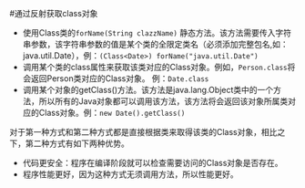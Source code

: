 #通过反射获取class对象
- 使用Class类的`forName(String clazzName)` 静态方法。该方法需要传入字符串参数，该字符串参数的值是某个类的全限定类名（必须添加完整包名,如：java.util.Date），例：`(Class<Date>) forName("java.util.Date")` 
- 调用某个类的class属性来获取该类对应的Class对象。例如，`Person.class`将会返回Person类对应的Class对象。    例：`Date.class`
- 调用某个对象的getClass()方法。该方法是java.lang.Object类中的一个方法，所以所有的Java对象都可以调用该方法，该方法将会返回该对象所属类对应的Class对象。例：`new Date().getClass()`  

对于第一种方式和第二种方式都是直接根据类来取得该类的Class对象，相比之下，第二种方式有如下两种优势。  
- 代码更安全：程序在编译阶段就可以检查需要访问的Class对象是否存在。  
- 程序性能更好，因为这种方式无须调用方法，所以性能更好。  